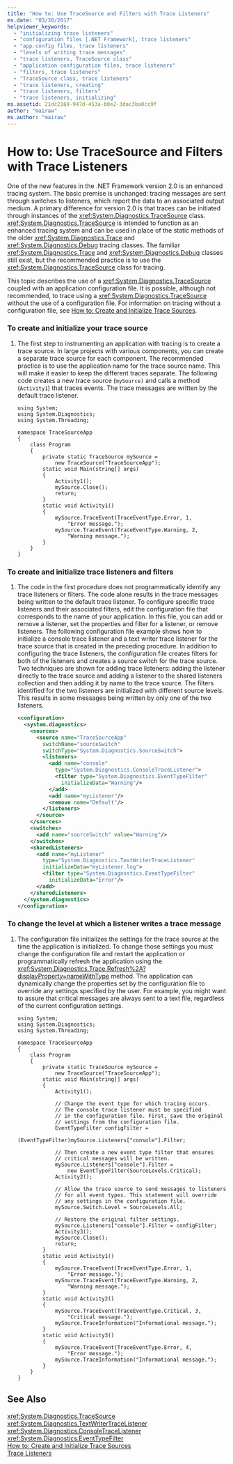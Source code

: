 ```yaml
---
title: "How to: Use TraceSource and Filters with Trace Listeners"
ms.date: "03/30/2017"
helpviewer_keywords: 
  - "initializing trace listeners"
  - "configuration files [.NET Framework], trace listeners"
  - "app.config files, trace listeners"
  - "levels of writing trace messages"
  - "trace listeners, TraceSource class"
  - "application configuration files, trace listeners"
  - "filters, trace listeners"
  - "TraceSource class, trace listeners"
  - "trace listeners, creating"
  - "trace listeners, filters"
  - "trace listeners, initializing"
ms.assetid: 21dc2169-947d-453a-b0e2-3dac3ba0cc9f
author: "mairaw"
ms.author: "mairaw"
---
```

# How to: Use TraceSource and Filters with Trace Listeners
One of the new features in the .NET Framework version 2.0 is an enhanced tracing system. The basic premise is unchanged: tracing messages are sent through switches to listeners, which report the data to an associated output medium. A primary difference for version 2.0 is that traces can be initiated through instances of the <xref:System.Diagnostics.TraceSource> class. <xref:System.Diagnostics.TraceSource> is intended to function as an enhanced tracing system and can be used in place of the static methods of the older <xref:System.Diagnostics.Trace> and <xref:System.Diagnostics.Debug> tracing classes. The familiar <xref:System.Diagnostics.Trace> and <xref:System.Diagnostics.Debug> classes still exist, but the recommended practice is to use the <xref:System.Diagnostics.TraceSource> class for tracing.  
  
 This topic describes the use of a <xref:System.Diagnostics.TraceSource> coupled with an application configuration file.  It is possible, although not recommended, to trace using a <xref:System.Diagnostics.TraceSource> without the use of a configuration file. For information on tracing without a configuration file, see [How to: Create and Initialize Trace Sources](../../../docs/framework/debug-trace-profile/how-to-create-and-initialize-trace-sources.md).  
  
### To create and initialize your trace source  
  
1. The first step to instrumenting an application with tracing is to create a trace source. In large projects with various components, you can create a separate trace source for each component. The recommended practice is to use the application name for the trace source name. This will make it easier to keep the different traces separate. The following code creates a new trace source (`mySource)` and calls a method (`Activity1`) that traces events.  The trace messages are written by the default trace listener.  
  
   ```  
   using System;  
   using System.Diagnostics;  
   using System.Threading;  
  
   namespace TraceSourceApp  
   {  
       class Program  
       {  
           private static TraceSource mySource =   
               new TraceSource("TraceSourceApp");  
           static void Main(string[] args)  
           {  
               Activity1();  
               mySource.Close();  
               return;  
           }  
           static void Activity1()  
           {  
               mySource.TraceEvent(TraceEventType.Error, 1,   
                   "Error message.");  
               mySource.TraceEvent(TraceEventType.Warning, 2,   
                   "Warning message.");  
           }  
       }  
   }  
   ```  
  
### To create and initialize trace listeners and filters  
  
1. The code in the first procedure does not programmatically identify any trace listeners or filters. The code alone results in the trace messages being written to the default trace listener. To configure specific trace listeners and their associated filters, edit the configuration file that corresponds to the name of your application. In this file, you can add or remove a listener, set the properties and filter for a listener, or remove listeners. The following configuration file example shows how to initialize a console trace listener and a text writer trace listener for the trace source that is created in the preceding procedure. In addition to configuring the trace listeners, the configuration file creates filters for both of the listeners and creates a source switch for the trace source. Two techniques are shown for adding trace listeners: adding the listener directly to the trace source and adding a listener to the shared listeners collection and then adding it by name to the trace source. The filters identified for the two listeners are initialized with different source levels. This results in some messages being written by only one of the two listeners.  
  
   ```xml  
   <configuration>  
     <system.diagnostics>  
       <sources>  
         <source name="TraceSourceApp"   
           switchName="sourceSwitch"   
           switchType="System.Diagnostics.SourceSwitch">  
           <listeners>  
             <add name="console"   
               type="System.Diagnostics.ConsoleTraceListener">  
               <filter type="System.Diagnostics.EventTypeFilter"   
                 initializeData="Warning"/>  
             </add>  
             <add name="myListener"/>  
             <remove name="Default"/>  
           </listeners>  
         </source>  
       </sources>  
       <switches>  
         <add name="sourceSwitch" value="Warning"/>  
       </switches>  
       <sharedListeners>  
         <add name="myListener"   
           type="System.Diagnostics.TextWriterTraceListener"   
           initializeData="myListener.log">  
           <filter type="System.Diagnostics.EventTypeFilter"   
             initializeData="Error"/>  
         </add>  
       </sharedListeners>  
     </system.diagnostics>  
   </configuration>  
   ```  
  
### To change the level at which a listener writes a trace message  
  
1. The configuration file initializes the settings for the trace source at the time the application is initialized. To change those settings you must change the configuration file and restart the application or programmatically refresh the application using the <xref:System.Diagnostics.Trace.Refresh%2A?displayProperty=nameWithType> method. The application can dynamically change the properties set by the configuration file to override any settings specified by the user.  For example, you might want to assure that critical messages are always sent to a text file, regardless of the current configuration settings.  
  
   ```  
   using System;  
   using System.Diagnostics;  
   using System.Threading;  
  
   namespace TraceSourceApp  
   {  
       class Program  
       {  
           private static TraceSource mySource =   
               new TraceSource("TraceSourceApp");  
           static void Main(string[] args)  
           {  
               Activity1();  
  
               // Change the event type for which tracing occurs.  
               // The console trace listener must be specified   
               // in the configuration file. First, save the original  
               // settings from the configuration file.  
               EventTypeFilter configFilter =   
                   (EventTypeFilter)mySource.Listeners["console"].Filter;  
  
               // Then create a new event type filter that ensures   
               // critical messages will be written.  
               mySource.Listeners["console"].Filter =  
                   new EventTypeFilter(SourceLevels.Critical);  
               Activity2();  
  
               // Allow the trace source to send messages to listeners   
               // for all event types. This statement will override   
               // any settings in the configuration file.  
               mySource.Switch.Level = SourceLevels.All;  
  
               // Restore the original filter settings.  
               mySource.Listeners["console"].Filter = configFilter;  
               Activity3();  
               mySource.Close();  
               return;  
           }  
           static void Activity1()  
           {  
               mySource.TraceEvent(TraceEventType.Error, 1,   
                   "Error message.");  
               mySource.TraceEvent(TraceEventType.Warning, 2,   
                   "Warning message.");  
           }  
           static void Activity2()  
           {  
               mySource.TraceEvent(TraceEventType.Critical, 3,   
                   "Critical message.");  
               mySource.TraceInformation("Informational message.");  
           }  
           static void Activity3()  
           {  
               mySource.TraceEvent(TraceEventType.Error, 4,   
                   "Error message.");  
               mySource.TraceInformation("Informational message.");  
           }  
       }  
   }  
   ```  
  
## See Also  
 <xref:System.Diagnostics.TraceSource>  
 <xref:System.Diagnostics.TextWriterTraceListener>  
 <xref:System.Diagnostics.ConsoleTraceListener>  
 <xref:System.Diagnostics.EventTypeFilter>  
 [How to: Create and Initialize Trace Sources](../../../docs/framework/debug-trace-profile/how-to-create-and-initialize-trace-sources.md)  
 [Trace Listeners](../../../docs/framework/debug-trace-profile/trace-listeners.md)
